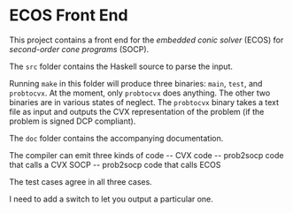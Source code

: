 ECOS Front End
==============

This project contains a front end for the *embedded conic solver* (ECOS) for *second-order cone programs* (SOCP).

The `src` folder contains the Haskell source to parse the input.

  Running `make` in this folder will produce three binaries: `main`, `test`, 
  and `probtocvx`. At the moment, only `probtocvx` does anything. The other 
  two binaries are in various states of neglect. The `probtocvx` binary takes
  a text file as input and outputs the CVX representation of the problem (if
  the problem is signed DCP compliant).

The `doc` folder contains the accompanying documentation. 

The compiler can emit three kinds of code
    -- CVX code
    -- prob2socp code that calls a CVX SOCP
    -- prob2socp code that calls ECOS

The test cases agree in all three cases.

I need to add a switch to let you output a particular one.
